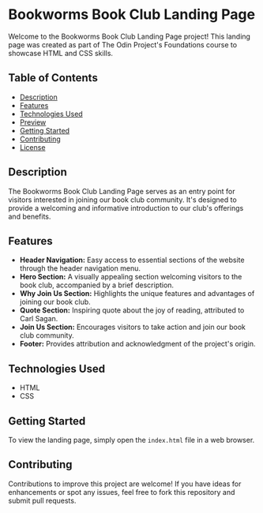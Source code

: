 
# Bookworms Book Club Landing Page

Welcome to the Bookworms Book Club Landing Page project! This landing page was created as part of The Odin Project's Foundations course to showcase HTML and CSS skills.

## Table of Contents

- [Description](#description)
- [Features](#features)
- [Technologies Used](#technologies-used)
- [Preview](#preview)
- [Getting Started](#getting-started)
- [Contributing](#contributing)
- [License](#license)

## Description

The Bookworms Book Club Landing Page serves as an entry point for visitors interested in joining our book club community. It's designed to provide a welcoming and informative introduction to our club's offerings and benefits.

## Features

- **Header Navigation:** Easy access to essential sections of the website through the header navigation menu.
- **Hero Section:** A visually appealing section welcoming visitors to the book club, accompanied by a brief description.
- **Why Join Us Section:** Highlights the unique features and advantages of joining our book club.
- **Quote Section:** Inspiring quote about the joy of reading, attributed to Carl Sagan.
- **Join Us Section:** Encourages visitors to take action and join our book club community.
- **Footer:** Provides attribution and acknowledgment of the project's origin.

## Technologies Used

- HTML
- CSS

## Getting Started

To view the landing page, simply open the `index.html` file in a web browser.

## Contributing

Contributions to improve this project are welcome! If you have ideas for enhancements or spot any issues, feel free to fork this repository and submit pull requests.
